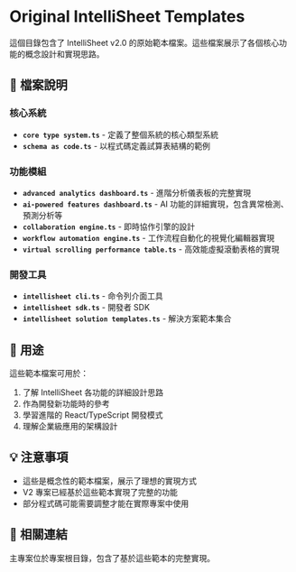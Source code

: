 # Original IntelliSheet Templates

這個目錄包含了 IntelliSheet v2.0 的原始範本檔案。這些檔案展示了各個核心功能的概念設計和實現思路。

## 📁 檔案說明

### 核心系統
- **`core type system.ts`** - 定義了整個系統的核心類型系統
- **`schema as code.ts`** - 以程式碼定義試算表結構的範例

### 功能模組
- **`advanced analytics dashboard.ts`** - 進階分析儀表板的完整實現
- **`ai-powered features dashboard.ts`** - AI 功能的詳細實現，包含異常檢測、預測分析等
- **`collaboration engine.ts`** - 即時協作引擎的設計
- **`workflow automation engine.ts`** - 工作流程自動化的視覺化編輯器實現
- **`virtual scrolling performance table.ts`** - 高效能虛擬滾動表格的實現

### 開發工具
- **`intellisheet cli.ts`** - 命令列介面工具
- **`intellisheet sdk.ts`** - 開發者 SDK
- **`intellisheet solution templates.ts`** - 解決方案範本集合

## 🎯 用途

這些範本檔案可用於：
1. 了解 IntelliSheet 各功能的詳細設計思路
2. 作為開發新功能時的參考
3. 學習進階的 React/TypeScript 開發模式
4. 理解企業級應用的架構設計

## 💡 注意事項

- 這些是概念性的範本檔案，展示了理想的實現方式
- V2 專案已經基於這些範本實現了完整的功能
- 部分程式碼可能需要調整才能在實際專案中使用

## 🔗 相關連結

主專案位於專案根目錄，包含了基於這些範本的完整實現。
